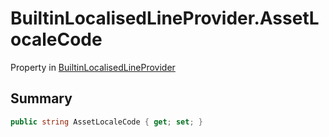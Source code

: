 # BuiltinLocalisedLineProvider.AssetLocaleCode

Property in [BuiltinLocalisedLineProvider](/docs/api/csharp/yarn.unity.builtinlocalisedlineprovider.md)

## Summary



```csharp
public string AssetLocaleCode { get; set; }
```

